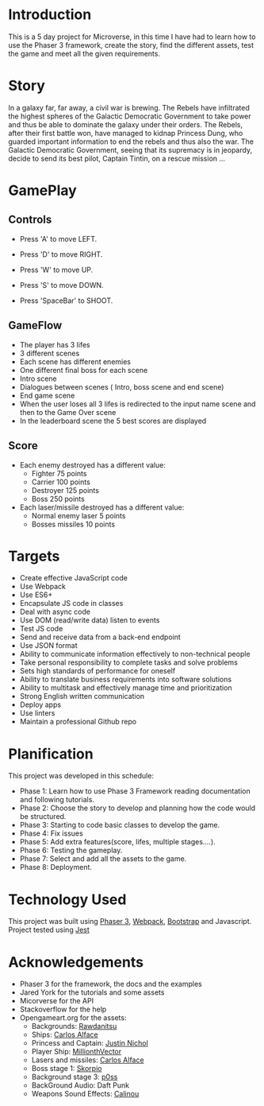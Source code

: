 # Introduction

This is a 5 day project for Microverse, in this time I have had to learn how to use the Phaser 3 framework, create the story, find the different assets, test the game and meet all the given requirements.

# Story

In a galaxy far, far away, a civil war is brewing. The Rebels have infiltrated the highest spheres of the Galactic Democratic Government to take power and thus be able to dominate the galaxy under their orders.
The Rebels, after their first battle won, have managed to kidnap Princess Dung, who guarded important information to end the rebels and thus also the war.
The Galactic Democratic Government, seeing that its supremacy is in jeopardy, decide to send its best pilot, Captain Tintin, on a rescue mission ...

# GamePlay

## Controls 

- Press 'A' to move LEFT.

- Press 'D' to move RIGHT.

- Press 'W' to move UP.

- Press 'S' to move DOWN.

- Press 'SpaceBar' to SHOOT.

## GameFlow

- The player has 3 lifes
- 3 different scenes
- Each scene has different enemies
- One different final boss for each scene
- Intro scene
- Dialogues between scenes ( Intro, boss scene and end scene)
- End game scene
- When the user loses all 3 lifes is redirected to the input name scene and then to the Game Over scene
- In the leaderboard scene the 5 best scores are displayed

## Score

- Each enemy destroyed has a different value:
  - Fighter 75 points
  - Carrier 100 points
  - Destroyer 125 points
  - Boss 250 points
- Each laser/missile destroyed has a different value:
  - Normal enemy laser 5 points
  - Bosses missiles 10 points

# Targets

- Create effective JavaScript code
- Use Webpack
- Use ES6+
- Encapsulate JS code in classes
- Deal with async code
- Use DOM (read/write data) listen to events
- Test JS code
- Send and receive data from a back-end endpoint
- Use JSON format
- Ability to communicate information effectively to non-technical people
- Take personal responsibility to complete tasks and solve problems
- Sets high standards of performance for oneself
- Ability to translate business requirements into software solutions
- Ability to multitask and effectively manage time and prioritization
- Strong English written communication
- Deploy apps
- Use linters
- Maintain a professional Github repo

# Planification

This project was developed in this schedule:

- Phase 1: Learn how to use Phase 3 Framework reading documentation and following tutorials.
- Phase 2: Choose the story to develop and planning how the code would be structured.
- Phase 3: Starting to code basic classes to develop the game.
- Phase 4: Fix issues
- Phase 5: Add extra features(score, lifes, multiple stages....).
- Phase 6: Testing the gameplay.
- Phase 7: Select and add all the assets to the game.
- Phase 8: Deployment.

# Technology Used

This project was built using [Phaser 3](https://phaser.io/phaser3), [Webpack](https://webpack.js.org/), [Bootstrap](https://getbootstrap.com/) and Javascript.
Project tested using [Jest](https://jestjs.io/en/)

# Acknowledgements

- Phaser 3 for the framework, the docs and the examples
- Jared York for the tutorials and some assets
- Micorverse for the API
- Stackoverflow for the help
- Opengameart.org for the assets:
  - Backgrounds: [Rawdanitsu](https://opengameart.org/users/rawdanitsu)
  - Ships: [Carlos Alface](http://carlosalface.blogspot.pt/)
  - Princess and Captain: [Justin Nichol](https://opengameart.org/users/justin-nichol)
  - Player Ship: [MillionthVector](http://millionthvector.blogspot.de)
  - Lasers and missiles: [Carlos Alface](http://carlosalface.blogspot.pt/)
  - Boss stage 1: [Skorpio](http://opengameart.org/users/skorpio)
  - Background stage 3: [p0ss](https://opengameart.org/users/p0ss)
  - BackGround Audio: Daft Punk
  - Weapons Sound Effects: [Calinou](https://opengameart.org/users/calinou)
